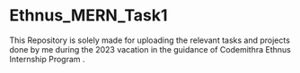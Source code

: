 # Ethnus_MERN_Task1
This Repository is solely made for uploading the relevant tasks and projects done by me during the 2023 vacation in the guidance of Codemithra Ethnus Internship Program .
